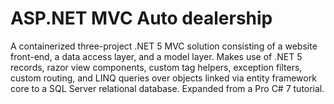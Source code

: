 # ASP.NET MVC Auto dealership
A containerized three-project .NET 5 MVC solution consisting of a website front-end, a data access layer, and a model layer. Makes use of .NET 5 records, razor view components, custom tag helpers, exception filters, custom routing, and LINQ queries over objects linked via entity framework core to a SQL Server relational database. Expanded from a Pro C\# 7 tutorial.
